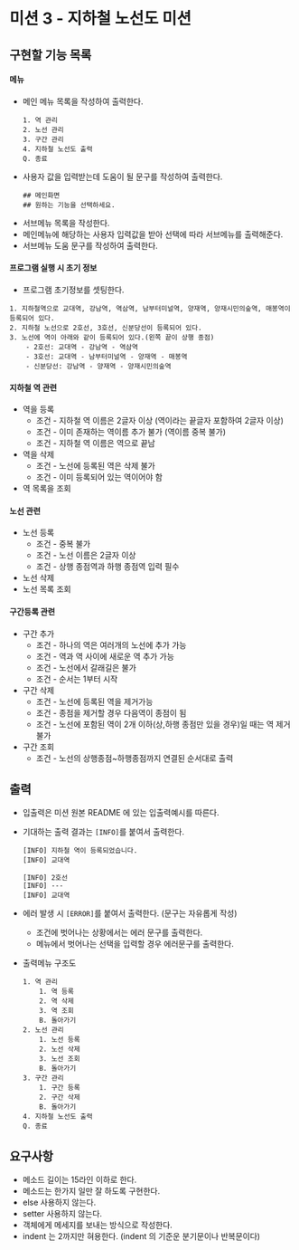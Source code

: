 # 미션 3 - 지하철 노선도 미션

## 구현할 기능 목록

#### 메뉴
- 메인 메뉴 목록을 작성하여 출력한다.
    ```
  1. 역 관리
  2. 노선 관리
  3. 구간 관리
  4. 지하철 노선도 출력
  Q. 종료
  ```
- 사용자 값을 입력받는데 도움이 될 문구를 작성하여 출력한다. 
    ```
  ## 메인화면
  ## 원하는 기능을 선택하세요.
  ```
- 서브메뉴 목록을 작성한다.
- 메인메뉴에 해당하는 사용자 입력값을 받아 선택에 따라 서브메뉴를 출력해준다.
- 서브메뉴 도움 문구를 작성하여 출력한다.

#### 프로그램 실행 시 초기 정보

- 프로그램 초기정보를 셋팅한다.
```
1. 지하철역으로 교대역, 강남역, 역삼역, 남부터미널역, 양재역, 양재시민의숲역, 매봉역이 등록되어 있다.
2. 지하철 노선으로 2호선, 3호선, 신분당선이 등록되어 있다.
3. 노선에 역이 아래와 같이 등록되어 있다.(왼쪽 끝이 상행 종점)
    - 2호선: 교대역 - 강남역 - 역삼역
    - 3호선: 교대역 - 남부터미널역 - 양재역 - 매봉역
    - 신분당선: 강남역 - 양재역 - 양재시민의숲역
```


#### 지하철 역 관련

- 역을 등록   
    - 조건 - 지하철 역 이름은 2글자 이상 (역이라는 끝글자 포함하여 2글자 이상)
    - 조건 - 이미 존재하는 역이름 추가 불가 (역이름 중복 불가)
    - 조건 - 지하철 역 이름은 역으로 끝남
- 역을 삭제    
    - 조건 - 노선에 등록된 역은 삭제 불가
    - 조건 - 이미 등록되어 있는 역이어야 함
- 역 목록을 조회

#### 노선 관련

- 노선 등록
    - 조건 - 중복 불가
    - 조건 - 노선 이름은 2글자 이상
    - 조건 - 상행 종점역과 하행 종점역 입력 필수
- 노선 삭제
- 노선 목록 조회

#### 구간등록 관련

- 구간 추가
    - 조건 - 하나의 역은 여러개의 노선에 추가 가능
    - 조건 - 역과 역 사이에 새로운 역 추가 가능
    - 조건 - 노선에서 갈래길은 불가
    - 조건 - 순서는 1부터 시작
- 구간 삭제
    - 조건 - 노선에 등록된 역을 제거가능
    - 조건 - 종점을 제거할 경우 다음역이 종점이 됨
    - 조건 - 노선에 포함된 역이 2개 이하(상,하행 종점만 있을 경우)일 때는 역 제거 불가
- 구간 조회
    - 조건 - 노선의 상행종점~하행종점까지 연결된 순서대로 출력


## 출력

- 입출력은 미션 원본 README 에 있는 입출력예시를 따른다.
- 기대하는 출력 결과는 `[INFO]`를 붙여서 출력한다.
    ```
  [INFO] 지하철 역이 등록되었습니다.
  [INFO] 교대역
   
  [INFO] 2호선
  [INFO] ---
  [INFO] 교대역
  ```
- 에러 발생 시 `[ERROR]`를 붙여서 출력한다. (문구는 자유롭게 작성)
    - 조건에 벗어나는 상황에서는 에러 문구를 출력한다.
    - 메뉴에서 벗어나는 선택을 입력할 경우 에러문구를 출력한다.
    
- 출력메뉴 구조도
    ```
  1. 역 관리
        1. 역 등록
        2. 역 삭제
        3. 역 조회
        B. 돌아가기
  2. 노선 관리
        1. 노선 등록
        2. 노선 삭제
        3. 노선 조회
        B. 돌아가기
  3. 구간 관리
        1. 구간 등록
        2. 구간 삭제
        B. 돌아가기
  4. 지하철 노선도 출력
  Q. 종료
  ```
  
## 요구사항

- 메소드 길이는 15라인 이하로 한다.
- 메소드는 한가지 일만 잘 하도록 구현한다.
- else 사용하지 않는다.
- setter 사용하지 않는다.
- 객체에게 메세지를 보내는 방식으로 작성한다.
- indent 는 2까지만 혀용한다. (indent 의 기준운 분기문이나 반복문이다)
